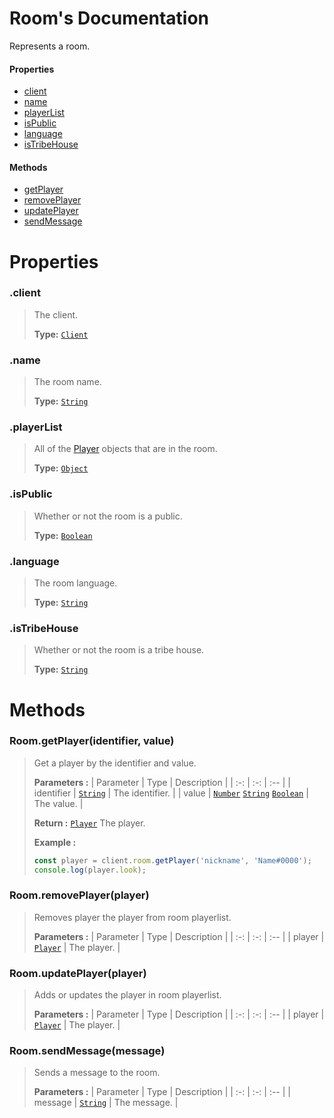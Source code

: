 # Room's Documentation
Represents a room.

#### Properties 
* [client](#client)
* [name](#name)
* [playerList](#playerList)
* [isPublic](#isPublic)
* [language](#language)
* [isTribeHouse](#isTribeHouse)
#### Methods 
* [getPlayer](#getPlayer)
* [removePlayer](#removePlayer)
* [updatePlayer](#updatePlayer)
* [sendMessage](#sendMessage)



# Properties 

### <a id=client></a>.client

>The client.
>
>**Type:**  [`Client`](Client.md)
### <a id=name></a>.name

>The room name.
>
>**Type:**  [`String`](https://developer.mozilla.org/en-US/docs/Web/JavaScript/Reference/Global_Objects/String)
### <a id=playerlist></a>.playerList

>All of the [Player](player.md) objects that are in the room.
>
>**Type:**  [`Object`](https://developer.mozilla.org/en-US/docs/Web/JavaScript/Reference/Global_Objects/Object)
### <a id=ispublic></a>.isPublic

>Whether or not the room is a public.
>
>**Type:**  [`Boolean`](https://developer.mozilla.org/en-US/docs/Web/JavaScript/Reference/Global_Objects/Boolean)
### <a id=language></a>.language

>The room language.
>
>**Type:**  [`String`](https://developer.mozilla.org/en-US/docs/Web/JavaScript/Reference/Global_Objects/String)
### <a id=istribehouse></a>.isTribeHouse

>Whether or not the room is a tribe house.
>
>**Type:**  [`String`](https://developer.mozilla.org/en-US/docs/Web/JavaScript/Reference/Global_Objects/String)


# Methods

### <a id=getplayer></a>Room.getPlayer(identifier, value)

>Get a player by the identifier and value.
>
>**Parameters :**
>| Parameter | Type | Description |
>| :-: | :-: | :-- |
>| identifier |  [`String`](https://developer.mozilla.org/en-US/docs/Web/JavaScript/Reference/Global_Objects/String) | The identifier. |
>| value |  [`Number`](https://developer.mozilla.org/en-US/docs/Web/JavaScript/Reference/Global_Objects/Number) [`String`](https://developer.mozilla.org/en-US/docs/Web/JavaScript/Reference/Global_Objects/String) [`Boolean`](https://developer.mozilla.org/en-US/docs/Web/JavaScript/Reference/Global_Objects/Boolean) | The value. |
>
>
> **Return :**  [`Player`](Player.md) The player.
>
> **Example :**
 >```js
>const player = client.room.getPlayer('nickname', 'Name#0000');
>console.log(player.look);
>```
### <a id=removeplayer></a>Room.removePlayer(player)

>Removes player the player from room playerlist.
>
>**Parameters :**
>| Parameter | Type | Description |
>| :-: | :-: | :-- |
>| player |  [`Player`](Player.md) | The player. |
>
### <a id=updateplayer></a>Room.updatePlayer(player)

>Adds or updates the player in room playerlist.
>
>**Parameters :**
>| Parameter | Type | Description |
>| :-: | :-: | :-- |
>| player |  [`Player`](Player.md) | The player. |
>
### <a id=sendmessage></a>Room.sendMessage(message)

>Sends a message to the room.
>
>**Parameters :**
>| Parameter | Type | Description |
>| :-: | :-: | :-- |
>| message |  [`String`](https://developer.mozilla.org/en-US/docs/Web/JavaScript/Reference/Global_Objects/String) | The message. |
>
